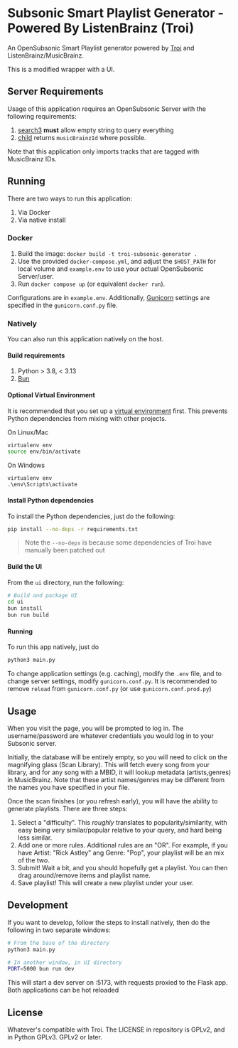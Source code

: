 # Subsonic Smart Playlist Generator - Powered By ListenBrainz (Troi)

An OpenSubsonic Smart Playlist generator powered by [Troi](https://github.com/metabrainz/troi-recommendation-playground) and ListenBrainz/MusicBrainz.

This is a modified wrapper with a UI.

## Server Requirements

Usage of this application requires an OpenSubsonic Server with the following requirements:

1. [search3](https://opensubsonic.netlify.app/docs/endpoints/search3/) **must** allow empty string to query everything
2. [child](https://opensubsonic.netlify.app/docs/responses/child/) returns `musicBrainzId` where possible.

Note that this application only imports tracks that are tagged with MusicBrainz IDs.

## Running

There are two ways to run this application:

1. Via Docker
2. Via native install

### Docker

1. Build the image: `docker build -t troi-subsonic-generator .`
2. Use the provided `docker-compose.yml`, and adjust the `$HOST_PATH` for local volume and `example.env` to use your actual OpenSubsonic Server/user.
3. Run `docker compose up` (or equivalent `docker run`).

Configurations are in `example.env`.
Additionally, [Gunicorn](https://docs.gunicorn.org/en/stable/settings.html) settings are specified in the `gunicorn.conf.py` file.

### Natively

You can also run this application natively on the host.

#### Build requirements

1. Python > 3.8, < 3.13
2. [Bun](https://bun.sh/)

#### Optional Virtual Environment

It is recommended that you set up a [virtual environment](https://virtualenv.pypa.io/en/latest/user_guide.html) first.
This prevents Python dependencies from mixing with other projects.

On Linux/Mac

```bash
virtualenv env
source env/bin/activate
```

On Windows

```
virtualenv env
.\env\Scripts\activate
```

#### Install Python dependencies

To install the Python dependencies, just do the following:

```bash
pip install --no-deps -r requirements.txt
```

> Note the `--no-deps` is because some dependencies of Troi have manually been patched out

#### Build the UI

From the `ui` directory, run the following:

```bash
# Build and package UI
cd ui
bun install
bun run build
```

#### Running

To run this app natively, just do

```bash
python3 main.py
```

To change application settings (e.g. caching), modify the `.env` file, and to change server settings, modify `gunicorn.conf.py`.
It is recommended to remove `reload` from `gunicorn.conf.py` (or use `gunicorn.conf.prod.py`)

## Usage

When you visit the page, you will be prompted to log in.
The username/password are whatever credentials you would log in to your Subsonic server.

Initially, the database will be entirely empty, so you will need to click on the magnifying glass (Scan Library).
This will fetch every song from your library, and for any song with a MBID, it will lookup metadata (artists,genres) in MusicBrainz.
Note that these artist names/genres may be different from the names you have specified in your file.

Once the scan finishes (or you refresh early), you will have the ability to generate playlists.
There are three steps:

1. Select a "difficulty". This _roughly_ translates to popularity/similarity, with easy being very similar/popular relative to your query, and hard being less similar.
2. Add one or more rules. Additional rules are an "OR". For example, if you have Artist: "Rick Astley" ang Genre: "Pop", your playlist will be an mix of the two.
3. Submit! Wait a bit, and you should hopefully get a playlist. You can then drag around/remove items and playlist name.
4. Save playlist! This will create a new playlist under your user.

## Development

If you want to develop, follow the steps to install natively, then do the following in two separate windows:

```bash
# From the base of the directory
python3 main.py

# In another window, in UI directory
PORT=5000 bun run dev
```

This will start a dev server on :5173, with requests proxied to the Flask app.
Both applications can be hot reloaded

## License

Whatever's compatible with Troi. The LICENSE in repository is GPLv2, and in Python GPLv3. GPLv2 or later.
